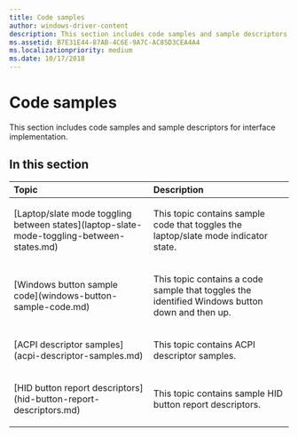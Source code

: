 ```yaml
---
title: Code samples
author: windows-driver-content
description: This section includes code samples and sample descriptors for interface implementation.
ms.assetid: B7E31E44-87AB-4C6E-9A7C-AC85D3CEA4A4
ms.localizationpriority: medium
ms.date: 10/17/2018
---
```


# Code samples


This section includes code samples and sample descriptors for interface implementation.

## <span id="in_this_section"></span>In this section


<table>
<colgroup>
<col width="50%" />
<col width="50%" />
</colgroup>
<thead>
<tr class="header">
<th align="left">Topic</th>
<th align="left">Description</th>
</tr>
</thead>
<tbody>
<tr class="odd">
<td align="left"><p>[Laptop/slate mode toggling between states](laptop-slate-mode-toggling-between-states.md)</p></td>
<td align="left"><p>This topic contains sample code that toggles the laptop/slate mode indicator state.</p></td>
</tr>
<tr class="even">
<td align="left"><p>[Windows button sample code](windows-button-sample-code.md)</p></td>
<td align="left"><p>This topic contains a code sample that toggles the identified Windows button down and then up.</p></td>
</tr>
<tr class="odd">
<td align="left"><p>[ACPI descriptor samples](acpi-descriptor-samples.md)</p></td>
<td align="left"><p>This topic contains ACPI descriptor samples.</p></td>
</tr>
<tr class="even">
<td align="left"><p>[HID button report descriptors](hid-button-report-descriptors.md)</p></td>
<td align="left"><p>This topic contains sample HID button report descriptors.</p></td>
</tr>
</tbody>
</table>

 

 

 




